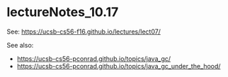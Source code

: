
# lectureNotes_10.17


See: <https://ucsb-cs56-f16.github.io/lectures/lect07/>

See also:

* https://ucsb-cs56-pconrad.github.io/topics/java_gc/
* https://ucsb-cs56-pconrad.github.io/topics/java_gc_under_the_hood/


